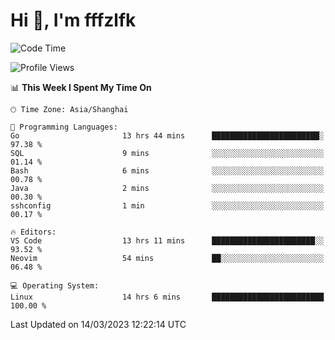# Hi 👋, I'm fffzlfk

<!--START_SECTION:waka-->
![Code Time](http://img.shields.io/badge/Code%20Time-110%20hrs%2044%20mins-blue)

![Profile Views](http://img.shields.io/badge/Profile%20Views-0-blue)

📊 **This Week I Spent My Time On** 

```text
🕑︎ Time Zone: Asia/Shanghai

💬 Programming Languages: 
Go                       13 hrs 44 mins      ████████████████████████░   97.38 % 
SQL                      9 mins              ░░░░░░░░░░░░░░░░░░░░░░░░░   01.14 % 
Bash                     6 mins              ░░░░░░░░░░░░░░░░░░░░░░░░░   00.78 % 
Java                     2 mins              ░░░░░░░░░░░░░░░░░░░░░░░░░   00.30 % 
sshconfig                1 min               ░░░░░░░░░░░░░░░░░░░░░░░░░   00.17 % 

🔥 Editors: 
VS Code                  13 hrs 11 mins      ███████████████████████░░   93.52 % 
Neovim                   54 mins             ██░░░░░░░░░░░░░░░░░░░░░░░   06.48 % 

💻 Operating System: 
Linux                    14 hrs 6 mins       █████████████████████████   100.00 % 
```


 Last Updated on 14/03/2023 12:22:14 UTC
<!--END_SECTION:waka-->
